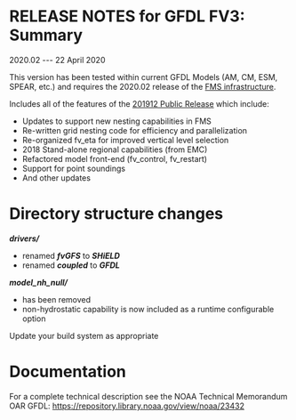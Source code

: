 # RELEASE NOTES for GFDL  FV3: Summary

2020.02 --- 22 April 2020

This version has been tested within current GFDL Models (AM, CM, ESM, SPEAR, etc.) and requires the 2020.02 release of the [FMS infrastructure](https://github.com/NOAA-GFDL/FMS).

Includes all of the features of the [201912 Public Release](https://github.com/NOAA-GFDL/GFDL_atmos_cubed_sphere/releases/tag/201912_public_release) which include:

- Updates to support new nesting capabilities in FMS
- Re-written grid nesting code for efficiency and parallelization
- Re-organized fv_eta for improved vertical level selection
- 2018 Stand-alone regional capabilities (from EMC)
- Refactored model front-end (fv_control, fv_restart)
- Support for point soundings
- And other updates

# Directory structure changes

***drivers/*** 
  - renamed ***fvGFS*** to ***SHiELD***
  - renamed ***coupled*** to ***GFDL***

***model_nh_null/*** 
  - has been removed 
  - non-hydrostatic capability is now included as a runtime configurable option

Update your build system as appropriate

# Documentation

For a complete technical description see the NOAA Technical Memorandum OAR GFDL: https://repository.library.noaa.gov/view/noaa/23432
